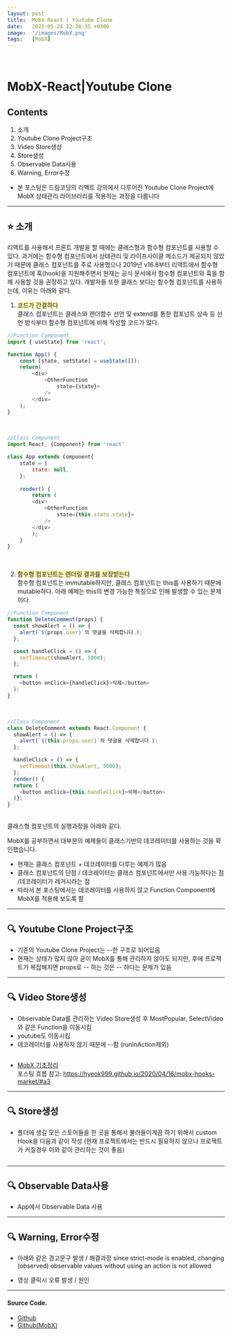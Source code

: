 ```yaml
---
layout: post
title:  MobX-React | Youtube Clone
date:   2022-05-24 12:38:35 +0300
image:  '/images/MobX.png'
tags:   [MobX]
---
```

<br/>

# MobX-React|Youtube Clone<br/>
## Contents <br/>
1. 소개<br/>
2. Youtube Clone Project구조<br/>
3. Video Store생성<br/>
4. Store생성<br/>
5. Observable Data사용<br/>
6. Warning, Error수정<br/>

* 본 포스팅은 드림코딩의 리액트 강의에서 다루어진 Youtube Clone Project에 MobX 상태관리 라이브러리를 적용하는 과정을 다룹니다

___

## :star: 소개<br/>
리액트를 사용해서 프론트 개발을 할 때에는 클래스형과 함수형 컴포넌트를 사용할 수 있다. 과거에는 함수형 컴포넌트에서 상태관리 및 라이프사이클 메소드가 제공되지 않았기 때문에 클래스 컴포넌트를 주로 사용했으나 2019년 v16.8부터 리액트에서 함수형 컴포넌트에 훅(hook)을 지원해주면서 현재는 공식 문서에서 함수형 컴포넌트와 훅을 함께 사용할 것을 권장하고 있다. 개발자들 또한 클래스 보다는 함수형 컴포넌트를 사용하는데, 이유는 아래와 같다.<br/>

1. <span style='background-color:#fff5b1'>코드가 간결하다</span> <br/>
    클래스 컴포넌트는 클래스와 렌더함수 선언 및 extend를 통한 컴포넌트 상속 등 선언 방식부터 함수형 컴포넌트에 비해 작성할 코드가 많다.

```javascript
//Function Component
import { useState} from 'react';

function App() {
    const [state, setState] = useState([]);
    return(
        <div>
            <OtherFunction
                state={state}>
            />
        </div>
    );
}
```
<br/>

```javascript
//Class Component
import React, {Component} from 'react'

class App extends Component{
    state = {
        state: null,
    };
    
    render() {
        return (
        <div>
            <OtherFunction
                state={this.state.state}>
            />
        </div>
        );
    }
}
```

<br/>

2. <span style='background-color:#fff5b1'>함수형 컴포넌트는 렌더링 결과를 보장받는다</span> <br/>
    함수형 컴포넌트는 immutable하지만, 클래스 컴포넌트는 this를 사용하기 때문에 mutable하다. 아래 예제는 this의 변경 가능한 특징으로 인해 발생할 수 있는 문제이다. 

```javascript
//Function Component
function DeleteComment(props) {
  const showAlert = () => {
    alert(`${props.user}`의 댓글을 삭제합니다.);
  };

  const handleClick = () => {
    setTimeout(showAlert, 5000);
  };

  return (
    <button onClick={handleClick}>삭제</button>
  );
}
```

<br/>

```javascript
//Class Component
class DeleteComment extends React.Component {
  showAlert = () => {
    alert(`${this.props.user}`의 댓글을 삭제합니다.);
  };

  handleClick = () => {
    setTimeout(this.showAlert, 5000);
  };
  render() {
  return (
    <button onClick={this.handleClick}>삭제</button>
  )};
}
```

<br/>
    클래스형 컴포넌트의 실행과정을 아래와 같다.










MobX를 공부하면서 대부분의 예제들이 클래스기반의 데코레이터를 사용하는 것을 확인했습니다. 


- 현재는 클래스 컴포넌트 + 데코레이터를 다루는 예제가 많음
- 클래스 컴포넌트의 단점 / 데코레이터는 클래스 컴포넌트에서만 사용 가능하다는 점 /데코레이터가 레거시라는 점
- 따라서 본 포스팅에서는 데코레이터를 사용하지 않고 Function Component에 MobX를 적용해 보도록 함

___

## :mag: Youtube Clone Project구조<br/>
- 기존의 Youtube Clone Project는 --한 구조로 되어있음
- 현재는 상태가 많지 않아 굳이 MobX를 통해 관리하지 않아도 되지만, 후에 프로젝트가 복잡해지면 props로 -- 하는 것은 -- 하다는 문제가 있음

___

## :mag: Video Store생성<br/>
- Observable Data를 관리하는 Video Store생성 후 MostPopular, SelectVideo와 같은 Function을 이동시킴
- youtube도 이동시킴
- 데코레이터를 사용하지 않기 때문에 --함 (runInAction제외)

```javascript
```

* [MobX 기초정리]()<br/>
포스팅 흐름 참고: https://hyeok999.github.io/2020/04/16/mobx-hooks-market/#a3

___

## :mag: Store생성<br/>
- 폴더에 생길 모든 스토어들을 한 곳을 통해서 불러들이게끔 하기 위해서 custom Hook을 다음과 같이 작성 (현재 프로젝트에서는 반드시 필요하지 않으나 프로젝트가 커질경우 이와 같이 관리하는 것이 좋음)

```javascript
```
___

## :mag: Observable Data사용<br/>
- App에서 Observable Data 사용

___

## :mag: Warning, Error수정<br/>
- 아래와 같은 경고문구 발생 / 해결과정
since strict-mode is enabled, changing (observed) observable values without using an action is not allowed 

- 영상 클릭시 오류 발생 / 원인
___

#### Source Code. <br/>
* [Github](https://github.com/HongDaye71/YoutubeClone)<br/>
* [Github(MobX)](https://github.com/HongDaye71/MobX_YoutubeClone)<br/>
